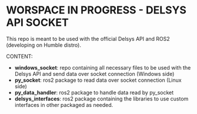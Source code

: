 # WORSPACE IN PROGRESS - DELSYS API SOCKET
This repo is meant to be used with the official Delsys API and ROS2 (developing on Humble distro).

CONTENT:
- **windows_socket**: repo containing all necessary files to be used with the Delsys API and send data over socket connection (Windows side)
- **py_socket**: ros2 package to read data over socket connection (Linux side)
- **py_data_handler**: ros2 package to handle data read by py_socket
- **delsys_interfaces**: ros2 package containing the libraries to use custom interfaces in other packaged as needed.

